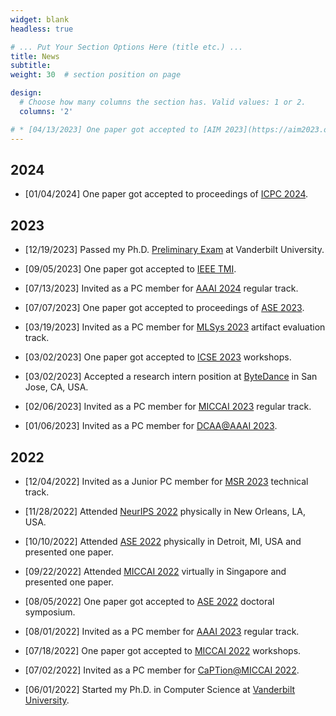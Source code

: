 ```yaml
---
widget: blank
headless: true

# ... Put Your Section Options Here (title etc.) ...
title: News
subtitle:
weight: 30  # section position on page

design:
  # Choose how many columns the section has. Valid values: 1 or 2.
  columns: '2'

# * [04/13/2023] One paper got accepted to [AIM 2023](https://aim2023.org/) focused section.
---
```


## 2024

* [01/04/2024] One paper got accepted to proceedings of [ICPC 2024](https://conf.researchr.org/home/icpc-2024).

## 2023

* [12/19/2023] Passed my Ph.D. [Preliminary Exam](https://engineering.vanderbilt.edu/cs/Graduate/CSExamination.php) at Vanderbilt University.

* [09/05/2023] One paper got accepted to [IEEE TMI](https://ieeexplore.ieee.org/xpl/RecentIssue.jsp?punumber=42).

* [07/13/2023] Invited as a PC member for [AAAI 2024](https://aaai.org/Conferences/AAAI-24/) regular track.

* [07/07/2023] One paper got accepted to proceedings of [ASE 2023](https://conf.researchr.org/home/ase-2023). 

* [03/19/2023] Invited as a PC member for [MLSys 2023](https://mlsys.org/Conferences/2023) artifact evaluation track.

* [03/02/2023] One paper got accepted to [ICSE 2023](https://conf.researchr.org/home/icse-2023) workshops.

* [03/02/2023] Accepted a research intern position at [ByteDance](https://www.bytedance.com/en/) in San Jose, CA, USA.

* [02/06/2023] Invited as a PC member for [MICCAI 2023](https://conferences.miccai.org/2023/en/) regular track.

* [01/06/2023] Invited as a PC member for [DCAA@AAAI 2023](https://ncsu-dk-lab.github.io/workshops/dcaa@2023/).

## 2022

* [12/04/2022] Invited as a Junior PC member for [MSR 2023](https://conf.researchr.org/track/msr-2023/msr-2023-technical-papers) technical track.

* [11/28/2022] Attended [NeurIPS 2022](https://nips.cc/) physically in New Orleans, LA, USA.

* [10/10/2022] Attended [ASE 2022](https://conf.researchr.org/home/ase-2022) physically in Detroit, MI, USA and presented one paper.

* [09/22/2022] Attended [MICCAI 2022](https://conferences.miccai.org/2022/en/) virtually in Singapore and presented one paper.

* [08/05/2022] One paper got accepted to [ASE 2022](https://conf.researchr.org/home/ase-2022) doctoral symposium.

* [08/01/2022] Invited as a PC member for [AAAI 2023](https://aaai.org/Conferences/AAAI-23/) regular track.

* [07/18/2022] One paper got accepted to [MICCAI 2022](https://conferences.miccai.org/2022/en/) workshops.

* [07/02/2022] Invited as a PC member for [CaPTion@MICCAI 2022](https://conferences.miccai.org/2022/en/).

* [06/01/2022] Started my Ph.D. in Computer Science at [Vanderbilt University](https://www.vanderbilt.edu/).